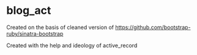 blog_act
=======================

Created on the basis of cleaned version of https://github.com/bootstrap-ruby/sinatra-bootstrap

Created with the help and ideology of active_record
